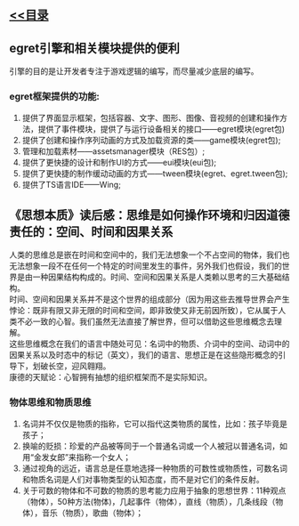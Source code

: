 
## [<<目录](https://github.com/snsart/blog/blob/master/README.md)

## egret引擎和相关模块提供的便利
引擎的目的是让开发者专注于游戏逻辑的编写，而尽量减少底层的编写。

### egret框架提供的功能:
1. 提供了界面显示框架，包括容器、文字、图形、图像、音视频的创建和操作方法，提供了事件模块，提供了与运行设备相关的接口——egret模块(egret包)
2. 提供了创建和操作序列动画的方式及加载资源的类——game模块(egret包);
3. 管理和加载素材——assetsmanager模块（RES包）;
4. 提供了更快捷的设计和制作UI的方式——eui模块(eui包);
5. 提供了更快捷的制作缓动动画的方式——tween模块(egret、egret.tween包);
6. 提供了TS语言IDE——Wing;

## 《思想本质》读后感：思维是如何操作环境和归因道德责任的：空间、时间和因果关系
人类的思维总是嵌在时间和空间中的，我们无法想象一个不占空间的物体，我们也无法想象一段不在任何一个特定的时间里发生的事件，另外我们也假设，我们的世界是由一种因果结构构成的。时间、空间和因果关系是人类赖以思考的三大基础结构。<br>
时间、空间和因果关系并不是这个世界的组成部分（因为用这些去推导世界会产生悖论：既非有限又非无限的时间和空间，即非致使又非无前因所致），它从属于人类不必一致的心智。我们虽然无法直接了解世界，但可以借助这些思维概念去理解。<br>
这些思维概念在我们的语言中随处可见：名词中的物质、介词中的空间、动词中的因果关系以及时态中的标记（英文），我们的语言、思想正是在这些隐形概念的引导下，划破长空，迎风翱翔。<br>
康德的天赋论：心智拥有抽想的组织框架而不是实际知识。

### 物体思维和物质思维
1. 名词并不仅仅是物质的指称，它可以指代这类物质的属性，比如：孩子毕竟是孩子；
2. 换喻的贬损：珍爱的产品被等同于一个普通名词或一个人被冠以普通名词，如用“金发女郎”来指称一个女人；
3. 通过视角的远近，语言总是任意地选择一种物质的可数性或物质性，可数名词和物质名词是人们对事物类型的认知态度，而不是对它们的条件反射。
4. 关于可数的物体和不可数的物质的思考能力应用于抽象的思想世界：11种观点（物体），50种方法(物体)，几起事件（物体），直线（物质），几条线段（物体），音乐（物质），歌曲（物体）；
